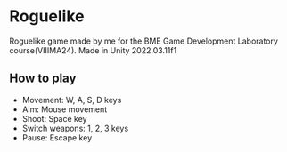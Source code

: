 # Roguelike

Roguelike game made by me for the BME Game Development Laboratory course(VIIIMA24). Made in Unity 2022.03.11f1

## How to play
- Movement: W, A, S, D keys
- Aim: Mouse movement
- Shoot: Space key
- Switch weapons: 1, 2, 3 keys
- Pause: Escape key
